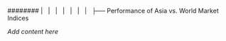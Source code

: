 ######## |   |   |   |   |   |   |   ├── Performance of Asia vs. World Market Indices

*Add content here*